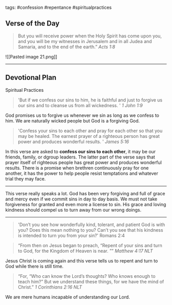 tags: #confession #repentance #spiritualpractices
## Verse of the Day

> But you will receive power when the Holy Spirit has come upon you, and you will be my witnesses in Jerusalem and in all Judea and Samaria, and to the end of the earth.” 
*Acts 1:8*

![[Pasted image 21.png]]

---

## Devotional Plan

Spiritual Practices

> 'But if we confess our sins to him, he is faithful and just to forgive us our sins and to cleanse us from all wickedness. '
*1 John 1:9*

God promises us to forgive us whenever we sin as long as we confess to him. We are naturally wicked people but God is a forgiving God.

> 'Confess your sins to each other and pray for each other so that you may be healed. The earnest prayer of a righteous person has great power and produces wonderful results. '
*James 5:16*

In this verse are asked to **confess our sins to each other**, it may be our friends, family, or dgroup leaders. The latter part of the verse says that prayer itself of righteous people has great power and produces wonderful results. There is a promise when brethren continuously pray for one another, it has the power to help people resist temptations and whatever trial they may face.

---

This verse really speaks a lot. God has been very forgiving and full of grace and mercy even if we commit sins in day to day basis. We must not take forgiveness for granted and even more a license to sin. His grace and loving kindness should compel us to turn away from our wrong doings.

---

> 'Don’t you see how wonderfully kind, tolerant, and patient God is with you? Does this mean nothing to you? Can’t you see that his kindness is intended to turn you from your sin?'
Romans 2:4

> “From then on Jesus began to preach, “Repent of your sins and turn to God, for the Kingdom of Heaven is near. ””
*‭‭Matthew‬ ‭4:17‬ ‭NLT‬‬*

Jesus Christ is coming again and this verse tells us to repent and turn to God while there is still time.

> “For, “Who can know the Lord’s thoughts? Who knows enough to teach him?” But we understand these things, for we have the mind of Christ.”
*‭‭1 Corinthians‬ ‭2:16‬ ‭NLT*‬‬

We are mere humans incapable of understanding our Lord.